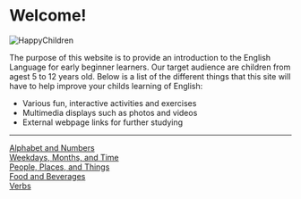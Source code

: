 <h1>Welcome!</h1>

<img src="https://media.gettyimages.com/vectors/happy-kids-jumping-together-during-a-sunny-day-vector-id871046604?b=1&k=6&m=871046604&s=612x612&w=0&h=UXyGL-9DrIgpwUs5nIK5OmcppSFNfTrLEZyyVH26V9M=" alt="HappyChildren">

<p>The purpose of this website is to provide an introduction to the English Language for early beginner learners. Our target audience are children from agest 5 to 12 years old. Below is a list of the different things that this site will have to help improve your childs learning of English:</p>

<ul>
  <li>Various fun, interactive activities and exercises</li>
  <li>Multimedia displays such as photos and videos</li>
  <li>External webpage links for further studying</li>
 </ul>

<hr>
<p>
 <a href="alphabetandnumbers.html">Alphabet and Numbers</a> <br>
 <a href="weekdaysmonthsandtime.html">Weekdays, Months, and Time</a> <br>
 <a href="peopleplacesandthings.html">People, Places, and Things</a> <br>
 <a href="foodandbeverages.html">Food and Beverages</a> <br>
 <a href="verbs.html">Verbs</a>
</p>
